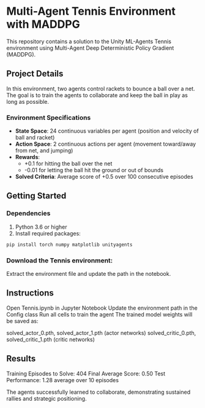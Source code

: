 # Multi-Agent Tennis Environment with MADDPG

This repository contains a solution to the Unity ML-Agents Tennis environment using Multi-Agent Deep Deterministic Policy Gradient (MADDPG).

## Project Details

In this environment, two agents control rackets to bounce a ball over a net. The goal is to train the agents to collaborate and keep the ball in play as long as possible.

### Environment Specifications
- **State Space**: 24 continuous variables per agent (position and velocity of ball and racket)
- **Action Space**: 2 continuous actions per agent (movement toward/away from net, and jumping)
- **Rewards**: 
  - +0.1 for hitting the ball over the net
  - -0.01 for letting the ball hit the ground or out of bounds
- **Solved Criteria**: Average score of +0.5 over 100 consecutive episodes

## Getting Started

### Dependencies

1. Python 3.6 or higher
2. Install required packages:
```bash
pip install torch numpy matplotlib unityagents
```

### Download the Tennis environment:
Extract the environment file and update the path in the notebook.

##  Instructions

Open Tennis.ipynb in Jupyter Notebook
Update the environment path in the Config class
Run all cells to train the agent
The trained model weights will be saved as:

solved_actor_0.pth, solved_actor_1.pth (actor networks)
solved_critic_0.pth, solved_critic_1.pth (critic networks)

## Results

Training Episodes to Solve: 404
Final Average Score: 0.50
Test Performance: 1.28 average over 10 episodes

The agents successfully learned to collaborate, demonstrating sustained rallies and strategic positioning.